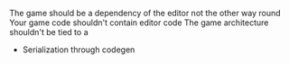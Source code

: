 The game should be a dependency of the editor not the other way round
Your game code shouldn't contain editor code
The game architecture shouldn't be tied to a 

- Serialization through codegen
